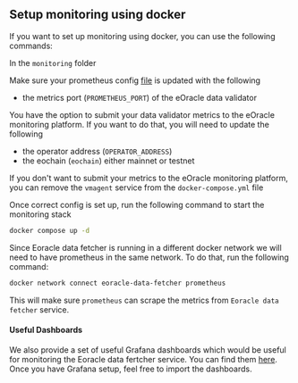 ## Setup monitoring using docker
If you want to set up monitoring using docker, you can use the following commands:

In the `monitoring` folder

Make sure your prometheus config [file](./prometheus.yml) is updated with the following
  * the metrics port (`PROMETHEUS_PORT`) of the eOracle data validator

You have the option to submit your data validator metrics to the eOracle monitoring platform. If you want to do that, you will need to update the following
  * the operator address (`OPERATOR_ADDRESS`)
  * the eochain (`eochain`) either mainnet or testnet

If you don't want to submit your metrics to the eOracle monitoring platform, you can remove the `vmagent` service from the `docker-compose.yml` file

Once correct config is set up, run the following command to start the monitoring stack
```bash
docker compose up -d
```

Since Eoracle data fetcher is running in a different docker network we will need to have prometheus in the same network. To do that, run the following command:
```bash
docker network connect eoracle-data-fetcher prometheus
```
This will make sure `prometheus` can scrape the metrics from `Eoracle data fetcher` service.


#### Useful Dashboards
We also provide a set of useful Grafana dashboards which would be useful for monitoring the Eoracle data fertcher service. You can find them [here](../dashboards).
Once you have Grafana setup, feel free to import the dashboards.
